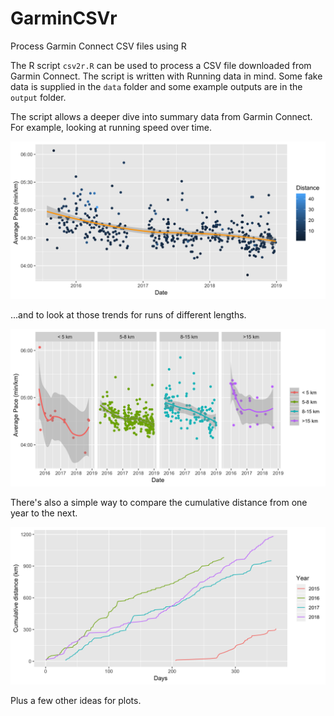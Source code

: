 # GarminCSVr
Process Garmin Connect CSV files using R

The R script `csv2r.R` can be used to process a CSV file downloaded from Garmin Connect. The script is written with Running data in mind. Some fake data is supplied in the `data` folder and some example outputs are in the `output` folder.

The script allows a deeper dive into summary data from Garmin Connect. For example, looking at running speed over time.

![img](output/allPace.png?raw=true "image")

...and to look at those trends for runs of different lengths.

![img](output/paceByDist.png?raw=true "image") 


There's also a simple way to compare the cumulative distance from one year to the next.

![img](output/cumulativeDistOverlay.png?raw=true "image")

Plus a few other ideas for plots.

